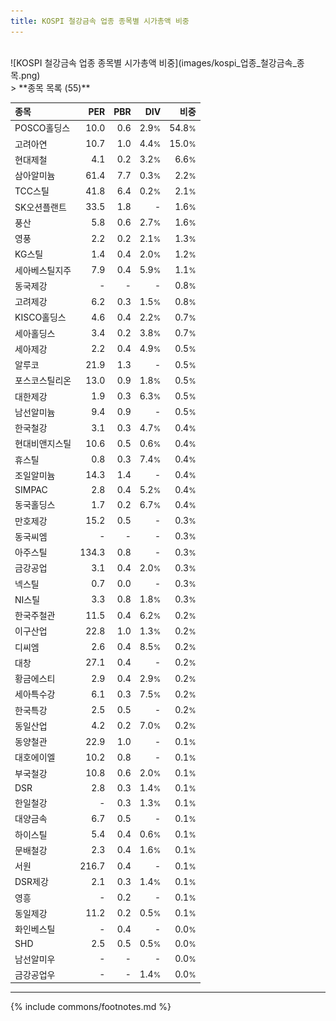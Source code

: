 ```yaml
---
title: KOSPI 철강금속 업종 종목별 시가총액 비중
---
```

<br>
![KOSPI 철강금속 업종 종목별 시가총액 비중](images/kospi_업종_철강금속_종목.png)
<br>
> **종목 목록 (55)**<a id="list"></a>

| **종목** | **PER** | **PBR** | **DIV** | **비중** |
| :------- | ------: | ------: | ------: | -------: |
| POSCO홀딩스 | 10.0<small></small> | 0.6<small></small> | 2.9<small>%</small> | 54.8<small>%</small> |
| 고려아연 | 10.7<small></small> | 1.0<small></small> | 4.4<small>%</small> | 15.0<small>%</small> |
| 현대제철 | 4.1<small></small> | 0.2<small></small> | 3.2<small>%</small> | 6.6<small>%</small> |
| 삼아알미늄 | 61.4<small></small> | 7.7<small></small> | 0.3<small>%</small> | 2.2<small>%</small> |
| TCC스틸 | 41.8<small></small> | 6.4<small></small> | 0.2<small>%</small> | 2.1<small>%</small> |
| SK오션플랜트 | 33.5<small></small> | 1.8<small></small> | - | 1.6<small>%</small> |
| 풍산 | 5.8<small></small> | 0.6<small></small> | 2.7<small>%</small> | 1.6<small>%</small> |
| 영풍 | 2.2<small></small> | 0.2<small></small> | 2.1<small>%</small> | 1.3<small>%</small> |
| KG스틸 | 1.4<small></small> | 0.4<small></small> | 2.0<small>%</small> | 1.2<small>%</small> |
| 세아베스틸지주 | 7.9<small></small> | 0.4<small></small> | 5.9<small>%</small> | 1.1<small>%</small> |
| 동국제강 | - | - | - | 0.8<small>%</small> |
| 고려제강 | 6.2<small></small> | 0.3<small></small> | 1.5<small>%</small> | 0.8<small>%</small> |
| KISCO홀딩스 | 4.6<small></small> | 0.4<small></small> | 2.2<small>%</small> | 0.7<small>%</small> |
| 세아홀딩스 | 3.4<small></small> | 0.2<small></small> | 3.8<small>%</small> | 0.7<small>%</small> |
| 세아제강 | 2.2<small></small> | 0.4<small></small> | 4.9<small>%</small> | 0.5<small>%</small> |
| 알루코 | 21.9<small></small> | 1.3<small></small> | - | 0.5<small>%</small> |
| 포스코스틸리온 | 13.0<small></small> | 0.9<small></small> | 1.8<small>%</small> | 0.5<small>%</small> |
| 대한제강 | 1.9<small></small> | 0.3<small></small> | 6.3<small>%</small> | 0.5<small>%</small> |
| 남선알미늄 | 9.4<small></small> | 0.9<small></small> | - | 0.5<small>%</small> |
| 한국철강 | 3.1<small></small> | 0.3<small></small> | 4.7<small>%</small> | 0.4<small>%</small> |
| 현대비앤지스틸 | 10.6<small></small> | 0.5<small></small> | 0.6<small>%</small> | 0.4<small>%</small> |
| 휴스틸 | 0.8<small></small> | 0.3<small></small> | 7.4<small>%</small> | 0.4<small>%</small> |
| 조일알미늄 | 14.3<small></small> | 1.4<small></small> | - | 0.4<small>%</small> |
| SIMPAC | 2.8<small></small> | 0.4<small></small> | 5.2<small>%</small> | 0.4<small>%</small> |
| 동국홀딩스 | 1.7<small></small> | 0.2<small></small> | 6.7<small>%</small> | 0.4<small>%</small> |
| 만호제강 | 15.2<small></small> | 0.5<small></small> | - | 0.3<small>%</small> |
| 동국씨엠 | - | - | - | 0.3<small>%</small> |
| 아주스틸 | 134.3<small></small> | 0.8<small></small> | - | 0.3<small>%</small> |
| 금강공업 | 3.1<small></small> | 0.4<small></small> | 2.0<small>%</small> | 0.3<small>%</small> |
| 넥스틸 | 0.7<small></small> | 0.0<small></small> | - | 0.3<small>%</small> |
| NI스틸 | 3.3<small></small> | 0.8<small></small> | 1.8<small>%</small> | 0.3<small>%</small> |
| 한국주철관 | 11.5<small></small> | 0.4<small></small> | 6.2<small>%</small> | 0.2<small>%</small> |
| 이구산업 | 22.8<small></small> | 1.0<small></small> | 1.3<small>%</small> | 0.2<small>%</small> |
| 디씨엠 | 2.6<small></small> | 0.4<small></small> | 8.5<small>%</small> | 0.2<small>%</small> |
| 대창 | 27.1<small></small> | 0.4<small></small> | - | 0.2<small>%</small> |
| 황금에스티 | 2.9<small></small> | 0.4<small></small> | 2.9<small>%</small> | 0.2<small>%</small> |
| 세아특수강 | 6.1<small></small> | 0.3<small></small> | 7.5<small>%</small> | 0.2<small>%</small> |
| 한국특강 | 2.5<small></small> | 0.5<small></small> | - | 0.2<small>%</small> |
| 동일산업 | 4.2<small></small> | 0.2<small></small> | 7.0<small>%</small> | 0.2<small>%</small> |
| 동양철관 | 22.9<small></small> | 1.0<small></small> | - | 0.1<small>%</small> |
| 대호에이엘 | 10.2<small></small> | 0.8<small></small> | - | 0.1<small>%</small> |
| 부국철강 | 10.8<small></small> | 0.6<small></small> | 2.0<small>%</small> | 0.1<small>%</small> |
| DSR | 2.8<small></small> | 0.3<small></small> | 1.4<small>%</small> | 0.1<small>%</small> |
| 한일철강 | - | 0.3<small></small> | 1.3<small>%</small> | 0.1<small>%</small> |
| 대양금속 | 6.7<small></small> | 0.5<small></small> | - | 0.1<small>%</small> |
| 하이스틸 | 5.4<small></small> | 0.4<small></small> | 0.6<small>%</small> | 0.1<small>%</small> |
| 문배철강 | 2.3<small></small> | 0.4<small></small> | 1.6<small>%</small> | 0.1<small>%</small> |
| 서원 | 216.7<small></small> | 0.4<small></small> | - | 0.1<small>%</small> |
| DSR제강 | 2.1<small></small> | 0.3<small></small> | 1.4<small>%</small> | 0.1<small>%</small> |
| 영흥 | - | 0.2<small></small> | - | 0.1<small>%</small> |
| 동일제강 | 11.2<small></small> | 0.2<small></small> | 0.5<small>%</small> | 0.1<small>%</small> |
| 화인베스틸 | - | 0.4<small></small> | - | 0.0<small>%</small> |
| SHD | 2.5<small></small> | 0.5<small></small> | 0.5<small>%</small> | 0.0<small>%</small> |
| 남선알미우 | - | - | - | 0.0<small>%</small> |
| 금강공업우 | - | - | 1.4<small>%</small> | 0.0<small>%</small> |

---
{% include commons/footnotes.md %}